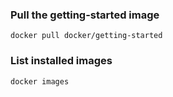 ### Pull the getting-started image
```
docker pull docker/getting-started
```

### List installed images
```
docker images
```
